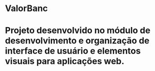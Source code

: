 <h1>ValorBanc<h1>

Projeto desenvolvido no módulo de desenvolvimento e organização de interface
de usuário e elementos visuais para aplicações web.